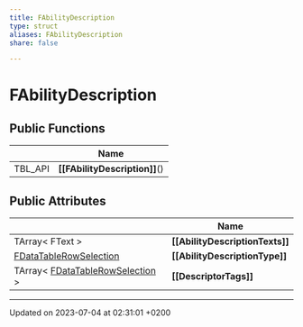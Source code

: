 ```yaml
---
title: FAbilityDescription
type: struct
aliases: FAbilityDescription
share: false

---
```


# FAbilityDescription





## Public Functions

|                | Name           |
| -------------- | -------------- |
| TBL_API | **[[FAbilityDescription]]**() |

## Public Attributes

|                | Name           |
| -------------- | -------------- |
| TArray< FText > | **[[AbilityDescriptionTexts]]**  |
| [FDataTableRowSelection](/docs/SDK/Source/Classes/structFDataTableRowSelection.md) | **[[AbilityDescriptionType]]**  |
| TArray< [FDataTableRowSelection](/docs/SDK/Source/Classes/structFDataTableRowSelection.md) > | **[[DescriptorTags]]**  |

-------------------------------

Updated on 2023-07-04 at 02:31:01 +0200